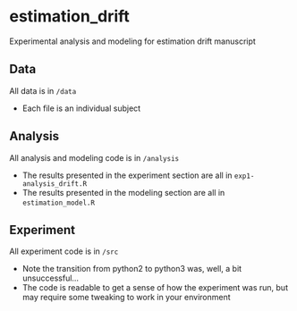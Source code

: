 # estimation_drift
Experimental analysis and modeling for estimation drift manuscript

## Data
All data is in `/data`
- Each file is an individual subject

## Analysis
All analysis and modeling code is in `/analysis`
- The results presented in the experiment section are all in `exp1-analysis_drift.R`
- The results presented in the modeling section are all in `estimation_model.R`

## Experiment
All experiment code is in `/src`
- Note the transition from python2 to python3 was, well, a bit unsuccessful... 
- The code is readable to get a sense of how the experiment was run, but may require some tweaking to work in your environment
